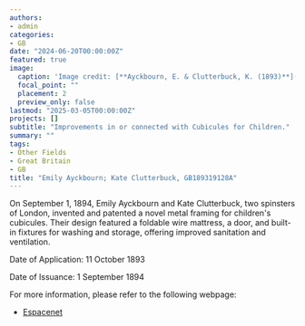 ```yaml
---
authors:
- admin
categories:
- GB
date: "2024-06-20T00:00:00Z"
featured: true
image:
  caption: 'Image credit: [**Ayckbourn, E. & Clutterbuck, K. (1893)**](https://worldwide.espacenet.com/patent/search/family/032120658/publication/GB189319128A?q=in%3Dkate)'
  focal_point: ""
  placement: 2
  preview_only: false
lastmod: "2025-03-05T00:00:00Z"
projects: []
subtitle: "Improvements in or connected with Cubicules for Children."
summary: ""
tags:
- Other Fields
- Great Britain
- GB
title: "Emily Ayckbourn; Kate Clutterbuck, GB189319128A"
---
```

On September 1, 1894, Emily Ayckbourn and Kate Clutterbuck, two spinsters of London, invented and patented a novel metal framing for children's cubicules. Their design featured a foldable wire mattress, a door, and built-in fixtures for washing and storage, offering improved sanitation and ventilation.

Date of Application: 11 October 1893 

Date of Issuance: 1 September 1894

For more information, please refer to the following webpage: 

- [Espacenet](https://worldwide.espacenet.com/patent/search/family/032120658/publication/GB189319128A?q=in%3Dkate)